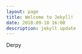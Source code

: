 ```yaml
---
layout: page
title: Welcome to Jekyll!
date: 2018-09-18 16:00
description: jekyll update
---
```

Derpy